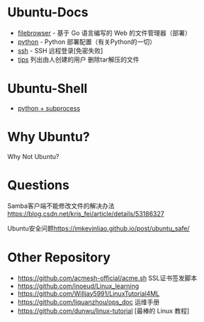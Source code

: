 # Ubuntu-Docs
- [filebrowser](./markdown/filebrowser.md) - 基于 Go 语言编写的 Web 的文件管理器（部署）
- [python](./markdown/python.md) - Python 部署配置（有关Python的一切）
- [ssh](./markdown/ssh.md) - SSH 远程登录[免密失败]
- [tips](./markdown/tips.md) 列出由人创建的用户 删除tar解压的文件

# Ubuntu-Shell
- [python + subprocess](./shell/shell.py)

# Why Ubuntu?
Why Not Ubuntu?

# Questions
Samba客户端不能修改文件的解决办法 <https://blog.csdn.net/kris_fei/article/details/53186327>

Ubuntu安全问题<https://imkevinliao.github.io/post/ubuntu_safe/>
# Other Repository
- <https://github.com/acmesh-official/acme.sh> SSL证书签发脚本
- <https://github.com/inoeud/Linux_learning>
- <https://github.com/Willjay5991/LinuxTutorial4ML>
- <https://github.com/liquanzhou/ops_doc> 运维手册
- <https://github.com/dunwu/linux-tutorial> [最棒的 Linux 教程]
